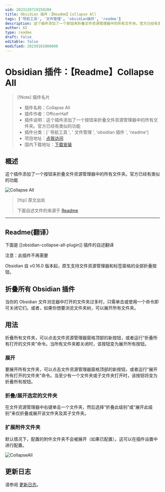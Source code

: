 ```yaml
---
uid: 2023120719250288
title: Obsidian 插件：【Readme】Collapse All
tags: ['导航工具', '文件管理', 'obsidian插件', 'readme']
description: 这个插件添加了一个按钮来折叠文件资源管理器中的所有文件夹。官方已经有类似的功能
author: AI
type: readme
draft: false
editable: false
modified: 20230101000000
---
```


# Obsidian 插件：【Readme】Collapse All

> [!Note] 插件名片
> - 插件名称：Collapse All
> - 插件作者：OfficerHalf
> - 插件说明：这个插件添加了一个按钮来折叠文件资源管理器中的所有文件夹。官方已经有类似的功能
> - 插件分类：[' 导航工具 ', ' 文件管理 ', 'obsidian 插件 ', 'readme']
> - 项目地址：[点我访问](https://github.com/OfficerHalf/obsidian-collapse-all)
> - 国内下载地址：[下载安装](https://pkmer.cn/products/plugin/pluginMarket/?obsidian-collapse-all-plugin)

## 概述

这个插件添加了一个按钮来折叠文件资源管理器中的所有文件夹。官方已经有类似的功能

![Collapse All](https://cdn.pkmer.cn/covers/obsidian-collapse-all-plugin_new.gif!pkmer)

> [!tip] 原文出处
>
>下面自述文件的来源于 [Readme](https://ghproxy.net/https://raw.githubusercontent.com/OfficerHalf/obsidian-collapse-all/main/README.md)
>

---

## Readme(翻译）

下面是 [[obsidian-collapse-all-plugin]] 插件的自述翻译

注意：此插件不再需要

Obsidian 自 v0.16.0 版本起，原生支持文件资源管理器和标签窗格的全部折叠按钮。

## 折叠所有 Obsidian 插件

当你的 Obsidian 文件浏览器中打开的文件夹过多时，只需单击或使用一个命令即可关闭它们。或者，如果你想要浏览文件夹树，可以展开所有文件夹。

## 用法

折叠所有文件夹，可以点击文件资源管理器窗格顶部的新按钮，或者运行“折叠所有打开的文件夹”命令。当所有文件夹都关闭时，该按钮变为展开所有按钮。

### 展开

要展开所有文件夹，可以点击文件资源管理器窗格顶部的新按钮，或者运行“展开所有打开的文件夹”命令。当至少有一个文件夹或子文件夹打开时，该按钮将变为折叠所有按钮。

### 折叠/展开选定的文件夹

在文件资源管理器中右键单击一个文件夹，然后选择“折叠此级别”或“展开此级别”来仅折叠或展开该文件夹及其子文件夹。

### 扩展附件文件夹

默认情况下，配置的附件文件夹不会被展开（如果已配置）。这可以在插件设置中进行配置。

![CollapseAll](https://cdn.pkmer.cn/covers/obsidian-collapse-all-plugin_2_0.gif!pkmer)

## 更新日志

请参阅 [更新日志](CHANGELOG.md)。
